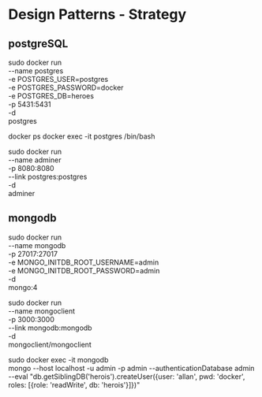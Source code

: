 # Design Patterns - Strategy

## postgreSQL
sudo docker run \
 --name postgres \
 -e POSTGRES_USER=postgres \
 -e POSTGRES_PASSWORD=docker \
 -e POSTGRES_DB=heroes \
 -p 5431:5431 \
 -d \
 postgres

docker ps
docker exec -it postgres /bin/bash

sudo docker run \
  --name adminer \
  -p 8080:8080 \
  --link postgres:postgres \
  -d \
  adminer

  ## mongodb

sudo docker run \
  --name mongodb \
  -p 27017:27017 \
  -e MONGO_INITDB_ROOT_USERNAME=admin \
  -e MONGO_INITDB_ROOT_PASSWORD=admin \
  -d \
  mongo:4

sudo docker run \
  --name mongoclient \
  -p 3000:3000 \
  --link mongodb:mongodb \
  -d \
  mongoclient/mongoclient

sudo docker exec -it mongodb \
  mongo --host localhost -u admin -p admin --authenticationDatabase admin \
  --eval "db.getSiblingDB('herois').createUser({user: 'allan', pwd: 'docker', roles: [{role: 'readWrite', db: 'herois'}]})"